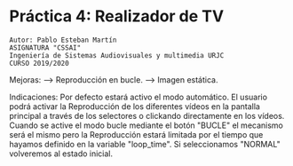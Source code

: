 # Práctica 4: Realizador de TV
    Autor: Pablo Esteban Martín
    ASIGNATURA "CSSAI"
    Ingeniería de Sistemas Audiovisuales y multimedia URJC
    CURSO 2019/2020

Mejoras:
--> Reproducción en bucle.
--> Imagen estática.

Indicaciones: Por defecto estará activo el modo automático.
El usuario podrá activar la Reproducción de los diferentes
vídeos en la pantalla principal a través de los selectores
o clickando directamente en los vídeos. Cuando se active el
modo bucle mediante el botón "BUCLE" el mecanismo será el
mismo pero la Reproducción estará limitada por el tiempo que
hayamos definido en la  variable "loop_time".
Si seleccionamos "NORMAL" volveremos al estado inicial.
